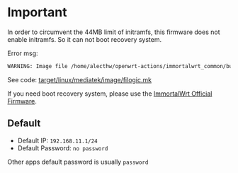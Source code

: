 # Important

In order to circumvent the 44MB limit of initramfs, this firmware does not enable initramfs. So it can not boot recovery system.

Error msg:

``` txt
WARNING: Image file /home/alecthw/openwrt-actions/immortalwrt_common/build_dir/target-aarch64_cortex-a53_musl/linux-mediatek_filogic/tmp/immortalwrt-mediatek-filogic-bananapi_bpi-r4-sdcard.img.gz is too big: 50003968 > 46137344
```

See code: [target/linux/mediatek/image/filogic.mk](https://github.com/immortalwrt/immortalwrt/blob/1d09f53f9da21135ab803ab515fc0b114a2c0cf8/target/linux/mediatek/image/filogic.mk#L489)

If you need boot recovery system, please use the [ImmortalWrt Official Firmware](https://downloads.immortalwrt.org/releases/24.10-SNAPSHOT/targets/mediatek/filogic/).

## Default

- Default IP: `192.168.11.1/24`
- Default Password: `no password`

Other apps default password is usually `password`
